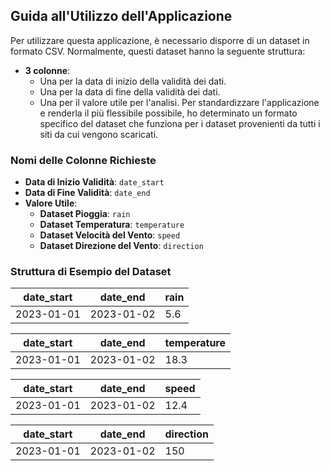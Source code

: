 ## Guida all'Utilizzo dell'Applicazione
Per utilizzare questa applicazione, è necessario disporre di un dataset in formato CSV. Normalmente, questi dataset hanno la seguente struttura:
- **3 colonne**:
  - Una per la data di inizio della validità dei dati.
  - Una per la data di fine della validità dei dati.
  - Una per il valore utile per l'analisi.
Per standardizzare l'applicazione e renderla il più flessibile possibile, ho determinato un formato specifico del dataset che funziona per i dataset provenienti da tutti i siti da cui vengono scaricati.

### Nomi delle Colonne Richieste
- **Data di Inizio Validità**: `date_start`
- **Data di Fine Validità**: `date_end`
- **Valore Utile**:
  - **Dataset Pioggia**: `rain`
  - **Dataset Temperatura**: `temperature`
  - **Dataset Velocità del Vento**: `speed`
  - **Dataset Direzione del Vento**: `direction`

### Struttura di Esempio del Dataset
| date_start | date_end   | rain  |
|------------|------------|-------|
| 2023-01-01 | 2023-01-02 | 5.6   |

| date_start | date_end   | temperature |
|------------|------------|-------------|
| 2023-01-01 | 2023-01-02 | 18.3        |

| date_start | date_end   | speed |
|------------|------------|-------|
| 2023-01-01 | 2023-01-02 | 12.4  |

| date_start | date_end   | direction |
|------------|------------|-----------|
| 2023-01-01 | 2023-01-02 | 150        |
